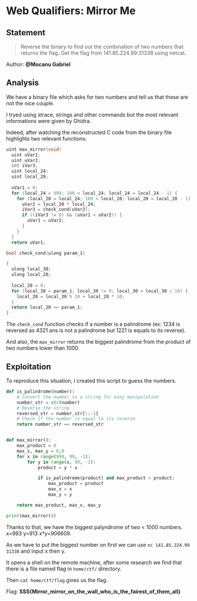 # Web Qualifiers: Mirror Me
## Statement
> Reverse the binary to find out the combination of two numbers that returns the flag. Get the flag from 141.85.224.99:31338 using netcat.

Author: **@Mocanu Gabriel**

## Analysis

We have a binary file which asks for two numbers and tell us that these are not the nice couple.

I tryed using strace, strings and other commands but the most relevant informations were given by Ghidra.

Indeed, after watching the reconstructed C code from the binary file highlights two relevant functions:

```C
uint max_mirror(void)
  uint uVar1;
  uint uVar2;
  int iVar3;
  uint local_24;
  uint local_20;
  
  uVar1 = 0;
  for (local_24 = 999; 100 < local_24; local_24 = local_24 - 1) {
    for (local_20 = local_24; 100 < local_20; local_20 = local_20 - 1) {
      uVar2 = local_20 * local_24;
      iVar3 = check_cond(uVar2);
      if ((iVar3 != 0) && (uVar1 < uVar2)) {
        uVar1 = uVar2;
      }
    }
  }
  return uVar1;
```

```C
bool check_cond(ulong param_1)

{
  ulong local_30;
  ulong local_20;
  
  local_20 = 0;
  for (local_30 = param_1; local_30 != 0; local_30 = local_30 / 10) {
    local_20 = local_30 % 10 + local_20 * 10;
  }
  return local_20 == param_1;
}
```

The `check_cond` function checks if a number is a palindrome (ex: 1234 is reversed as 4321 ans is not a palindrome but 1221 is equals to its reverse).

And also, the `max_mirror` returns the biggest palindrome from the product of two numbers lower than 1000.

## Exploitation

To reproduce this situation, I created this script to guess the numbers.

```Python
def is_palindrome(number):
    # Convert the number to a string for easy manipulation
    number_str = str(number)
    # Reverse the string
    reversed_str = number_str[::-1]
    # Check if the number is equal to its reverse
    return number_str == reversed_str


def max_mirror():
    max_product = 0
    max_x, max_y = 0,0
    for x in range(999, 99, -1):
        for y in range(x, 99, -1):
            product = y * x

            if is_palindrome(product) and max_product < product:
                max_product = product
                max_x = x
                max_y = y

    return max_product, max_x, max_y

print(max_mirror())
```

Thanks to that, we have the biggest palyndrome of two < 1000 numbers. x=993 y=913 x*y=906609.

As we have to put the biggest number on first we can use `nc 141.85.224.99 31338` and input x then y.

It opens a shell on the remote machine, after some research we find that there is a file named flag in `home/ctf/` directory.

Then `cat home/ctf/flag` gives us the flag.

Flag: **SSS{Mirror_mirror_on_the_wall_who_is_the_fairest_of_them_all}**